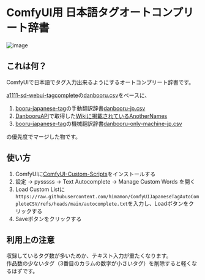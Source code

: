 # ComfyUI用 日本語タグオートコンプリート辞書
![image](https://github.com/user-attachments/assets/d7f6282e-13d5-4201-b88a-4f1524955b0e)

## これは何？
ComfyUIで日本語でタグ入力出来るようにするオートコンプリート辞書です。

[a1111-sd-webui-tagcomplete](https://github.com/DominikDoom/a1111-sd-webui-tagcomplete)の[danbooru.csv](https://github.com/DominikDoom/a1111-sd-webui-tagcomplete/blob/main/tags/danbooru.csv)をベースに、
1. [booru-japanese-tag](https://github.com/boorutan/booru-japanese-tag)の手動翻訳辞書[danbooru-jp.csv](https://github.com/boorutan/booru-japanese-tag/blob/main/danbooru-jp.csv)
2. [DanbooruAPI](https://danbooru.donmai.us/wiki_pages/help:api)で取得した[Wikiに掲載されているAnotherNames](https://danbooru.donmai.us/wiki_pages/api%3Awiki_pages)
3. [booru-japanese-tag](https://github.com/boorutan/booru-japanese-tag)の機械翻訳辞書[danbooru-only-machine-jp.csv](https://github.com/boorutan/booru-japanese-tag/blob/main/danbooru-only-machine-jp.csv)

の優先度でマージした物です。

## 使い方
1. ComfyUIに[ComfyUI-Custom-Scripts](https://github.com/pythongosssss/ComfyUI-Custom-Scripts)をインストールする
2. 設定 → pysssss → Text Autocomplete → Manage Custom Words を開く
3. Load Custom Listに`https://raw.githubusercontent.com/himamon/ComfyUIJapaneseTagAutoCompleteCSV/refs/heads/main/autocomplete.txt`を入力し、Loadボタンをクリックする
4. Saveボタンをクリックする

## 利用上の注意
収録しているタグ数が多いためか、テキスト入力が重たくなります。  
作品数の少ないタグ（3番目のカラムの数字が小さいタグ）を削除すると軽くなるはずです。
